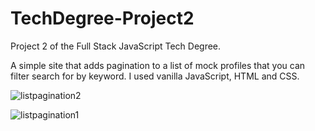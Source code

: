 # TechDegree-Project2


Project 2 of the Full Stack JavaScript Tech Degree.

A simple site that adds pagination to a list of mock profiles that you can filter search for by keyword. I used vanilla JavaScript, HTML and CSS.

![listpagination2](https://user-images.githubusercontent.com/54726803/115056990-7b4d5e00-9eb1-11eb-98e5-7601a83a820c.png)

![listpagination1](https://user-images.githubusercontent.com/54726803/115057003-7f797b80-9eb1-11eb-992a-4843c69f1868.png)

